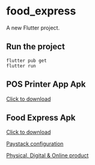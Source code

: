 # food_express

A new Flutter project.

## Run the project
```
flutter pub get
flutter run
```

## POS Printer App Apk
<a href= 'https://drive.google.com/file/d/1MTUUpmhSjBJJdExyFpMdRigzu7J0wG77/view?usp=sharing'> Click to download </a>

## Food Express Apk
<a href= 'https://drive.google.com/file/d/171zhqqRSUBr9tfzNseY8JJnM2jMkQ9R8/view?usp=sharing'> Click to download </a>

<a href= 'https://github.com/metatony/food_express/blob/main/lib/pages/confirm_order_add_address/confirm_order.dart'> Paystack configuration </a>

<a href= 'https://github.com/metatony/food_express/blob/main/lib/pages/home/home_main.dart'> Physical, Digital & Online product </a>


